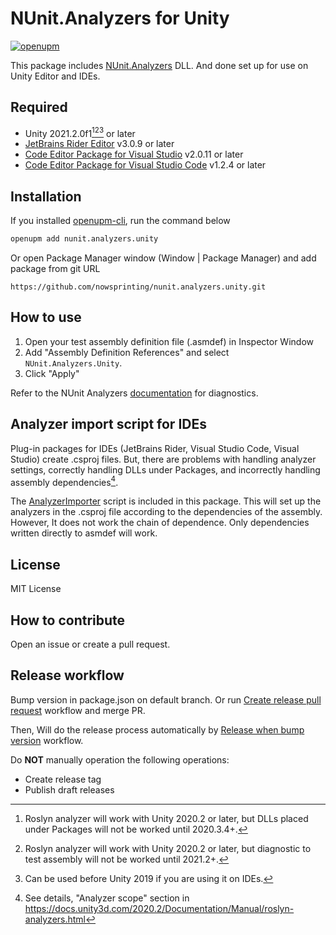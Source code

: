 # NUnit.Analyzers for Unity

[![openupm](https://img.shields.io/npm/v/nunit.analyzers.unity?label=openupm&registry_uri=https://package.openupm.com)](https://openupm.com/packages/nunit.analyzers.unity/)

This package includes [NUnit.Analyzers](https://github.com/nunit/nunit.analyzers) DLL. And done set up for use on Unity
Editor and IDEs.


## Required

* Unity 2021.2.0f1[^1][^2][^3] or later
* [JetBrains Rider Editor](https://docs.unity3d.com/Packages/com.unity.ide.rider@latest) v3.0.9 or later
* [Code Editor Package for Visual Studio](https://docs.unity3d.com/Packages/com.unity.ide.visualstudio@latest) v2.0.11 or later
* [Code Editor Package for Visual Studio Code](https://docs.unity3d.com/Packages/com.unity.ide.vscode@latest) v1.2.4 or later

[^1]: Roslyn analyzer will work with Unity 2020.2 or later, but DLLs placed under Packages will not be worked until 2020.3.4+.
[^2]: Roslyn analyzer will work with Unity 2020.2 or later, but diagnostic to test assembly will not be worked until 2021.2+.
[^3]: Can be used before Unity 2019 if you are using it on IDEs.


## Installation

If you installed [openupm-cli](https://github.com/openupm/openupm-cli), run the command below

```bash
openupm add nunit.analyzers.unity
```

Or open Package Manager window (Window | Package Manager) and add package from git URL

```
https://github.com/nowsprinting/nunit.analyzers.unity.git
```


## How to use

1. Open your test assembly definition file (.asmdef) in Inspector Window
2. Add "Assembly Definition References" and select `NUnit.Analyzers.Unity`.
3. Click "Apply"

Refer to the NUnit Analyzers [documentation](https://github.com/nunit/nunit.analyzers/blob/master/documentation/index.md) for diagnostics.


## Analyzer import script for IDEs

Plug-in packages for IDEs (JetBrains Rider, Visual Studio Code, Visual Studio) create .csproj files.
But, there are problems with handling analyzer settings, correctly handling DLLs under Packages, and incorrectly handling assembly dependencies[^4].

[^4]: See details, "Analyzer scope" section in https://docs.unity3d.com/2020.2/Documentation/Manual/roslyn-analyzers.html

The [AnalyzerImporter](https://gist.github.com/nowsprinting/d303785b006f6c1ebd5dd12ecbe1a4ec) script is included in this package.
This will set up the analyzers in the .csproj file according to the dependencies of the assembly.
However, It does not work the chain of dependence. Only dependencies written directly to asmdef will work.


## License

MIT License


## How to contribute

Open an issue or create a pull request.


## Release workflow

Bump version in package.json on default branch.
Or run [Create release pull request](https://github.com/nowsprinting/nunit.analyzers.unity/actions/workflows/create_release_pr.yml) workflow and merge PR.

Then, Will do the release process automatically by [Release when bump version](.github/workflows/release_when_bump_version.yml) workflow.

Do **NOT** manually operation the following operations:

- Create release tag
- Publish draft releases